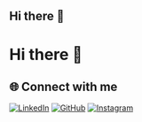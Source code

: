 ## Hi there 👋

<!--
**Jaseelkt007/Jaseelkt007** is a ✨ _special_ ✨ repository because its `README.md` (this file) appears on your GitHub profile.

Here are some ideas to get you started:

- 🔭 I’m currently working on ...
- 🌱 I’m currently learning ...
- 👯 I’m looking to collaborate on ...
- 🤔 I’m looking for help with ...
- 💬 Ask me about ...
- 📫 How to reach me: ...
- 😄 Pronouns: ...
- ⚡ Fun fact: ...
-->
# Hi there 👋

## 🌐 Connect with me

[![LinkedIn](https://img.shields.io/badge/LinkedIn-0077B5?style=for-the-badge&logo=linkedin&logoColor=white)](https://linkedin.com/in/jaseelkt)
[![GitHub](https://img.shields.io/badge/GitHub-181717?style=for-the-badge&logo=github&logoColor=white)](https://github.com/Jaseelkt007)
[![Instagram](https://img.shields.io/badge/Instagram-E4405F?style=for-the-badge&logo=instagram&logoColor=white)](https://instagram.com/jaseel_kt_)
